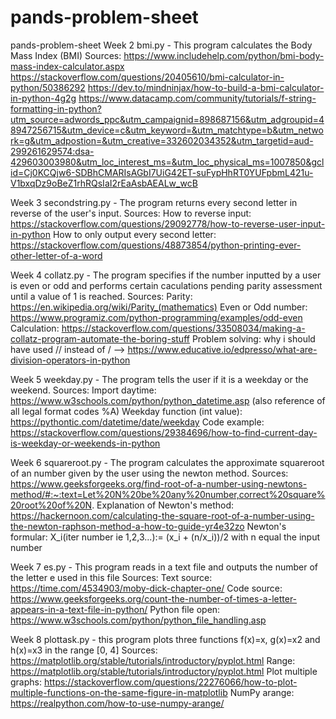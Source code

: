 # pands-problem-sheet
pands-problem-sheet
Week 2 
bmi.py - This program calculates the Body Mass Index (BMI)
Sources:
https://www.includehelp.com/python/bmi-body-mass-index-calculator.aspx
https://stackoverflow.com/questions/20405610/bmi-calculator-in-python/50386292
https://dev.to/mindninjax/how-to-build-a-bmi-calculator-in-python-4g2g
https://www.datacamp.com/community/tutorials/f-string-formatting-in-python?utm_source=adwords_ppc&utm_campaignid=898687156&utm_adgroupid=48947256715&utm_device=c&utm_keyword=&utm_matchtype=b&utm_network=g&utm_adpostion=&utm_creative=332602034352&utm_targetid=aud-299261629574:dsa-429603003980&utm_loc_interest_ms=&utm_loc_physical_ms=1007850&gclid=Cj0KCQjw6-SDBhCMARIsAGbI7UiG42ET-suFypHhRT0YUFpbmL421u-V1bxqDz9oBeZ1rhRQsIaI2rEaAsbAEALw_wcB

Week 3
secondstring.py - The program returns every second letter in reverse of the user's input. 
Sources: 
How to reverse input: https://stackoverflow.com/questions/29092778/how-to-reverse-user-input-in-python
How to only output every second letter: https://stackoverflow.com/questions/48873854/python-printing-ever-other-letter-of-a-word

Week 4
collatz.py - The program specifies if the number inputted by a user is even or odd and performs certain caculations pending parity assessment until a value of 1 is reached.
Sources: 
Parity: https://en.wikipedia.org/wiki/Parity_(mathematics)
Even or Odd number: https://www.programiz.com/python-programming/examples/odd-even
Calculation: https://stackoverflow.com/questions/33508034/making-a-collatz-program-automate-the-boring-stuff
Problem solving: why i should have used // instead of / --> https://www.educative.io/edpresso/what-are-division-operators-in-python

Week 5 
weekday.py - The program tells the user if it is a weekday or the weekend. 
Sources:
Import daytime: https://www.w3schools.com/python/python_datetime.asp (also reference of all legal format codes %A)
Weekday function (int value): https://pythontic.com/datetime/date/weekday
Code example: https://stackoverflow.com/questions/29384696/how-to-find-current-day-is-weekday-or-weekends-in-python

Week 6 
squareroot.py - The program calculates the approximate squareroot of an number given by the user using the newton method.
Sources: 
https://www.geeksforgeeks.org/find-root-of-a-number-using-newtons-method/#:~:text=Let%20N%20be%20any%20number,correct%20square%20root%20of%20N.
Explanation of Newton's method: https://hackernoon.com/calculating-the-square-root-of-a-number-using-the-newton-raphson-method-a-how-to-guide-yr4e32zo
Newton's formular: X_i(iter number ie 1,2,3...):= (x_i + (n/x_i))/2 with n equal the input number

Week 7 
es.py - This program reads in a text file and outputs the number of the letter e used in this file
Sources:
Text source: https://time.com/4534903/moby-dick-chapter-one/
Code source: https://www.geeksforgeeks.org/count-the-number-of-times-a-letter-appears-in-a-text-file-in-python/
Python file open: https://www.w3schools.com/python/python_file_handling.asp


Week 8
plottask.py - this program plots three functions f(x)=x, g(x)=x2 and h(x)=x3 in the range [0, 4]
Sources: https://matplotlib.org/stable/tutorials/introductory/pyplot.html
Range: https://matplotlib.org/stable/tutorials/introductory/pyplot.html
Plot multiple graphs: https://stackoverflow.com/questions/22276066/how-to-plot-multiple-functions-on-the-same-figure-in-matplotlib
NumPy arange: https://realpython.com/how-to-use-numpy-arange/
